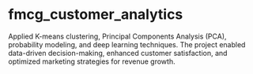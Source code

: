 # fmcg_customer_analytics
Applied K-means clustering, Principal Components Analysis (PCA), probability modeling, and deep learning techniques. The project enabled data-driven decision-making, enhanced customer satisfaction, and optimized marketing strategies for revenue growth.
